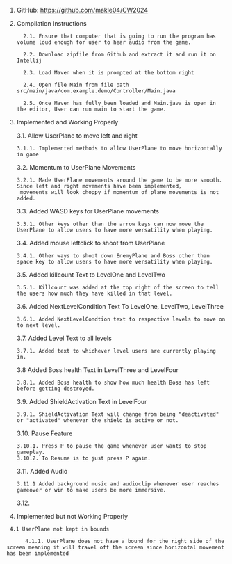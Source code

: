    1. GitHub: https://github.com/makle04/CW2024

   2. Compilation Instructions

            2.1. Ensure that computer that is going to run the program has volume loud enough for user to hear audio from the game.
   
            2.2. Download zipfile from Github and extract it and run it on Intellij
   
            2.3. Load Maven when it is prompted at the bottom right
   
            2.4. Open file Main from file path src/main/java/com.example.demo/Controller/Main.java

            2.5. Once Maven has fully been loaded and Main.java is open in the editor, User can run main to start the game.

   3. Implemented and Working Properly
   
      3.1. Allow UserPlane to move left and right

          3.1.1. Implemented methods to allow UserPlane to move horizontally in game
   
      3.2. Momentum to UserPlane Movements

          3.2.1. Made UserPlane movements around the game to be more smooth. Since left and right movements have been implemented,
           movements will look choppy if momentum of plane movements is not added.

      3.3. Added WASD keys for UserPlane movements

          3.3.1. Other keys other than the arrow keys can now move the UserPlane to allow users to have more versatility when playing.

      3.4. Added mouse leftclick to shoot from UserPlane

          3.4.1. Other ways to shoot down EnemyPlane and Boss other than space key to allow users to have more versatility when playing.

      3.5. Added killcount Text to LevelOne and LevelTwo

          3.5.1. Killcount was added at the top right of the screen to tell the users how much they have killed in that level.

      3.6. Added NextLevelCondition Text To LevelOne, LevelTwo, LevelThree

          3.6.1. Added NextLevelCondtion text to respective levels to move on to next level. 

      3.7. Added Level Text to all levels

          3.7.1. Added text to whichever level users are currently playing in.

      3.8 Added Boss health Text in LevelThree and LevelFour

          3.8.1. Added Boss health to show how much health Boss has left before getting destroyed.

      3.9. Added ShieldActivation Text in LevelFour

          3.9.1. ShieldActivation Text will change from being "deactivated" or "activated" whenever the shield is active or not.

      3.10. Pause Feature

          3.10.1. Press P to pause the game whenever user wants to stop gameplay.
          3.10.2. To Resume is to just press P again.

      3.11. Added Audio

          3.11.1 Added background music and audioclip whenever user reaches gameover or win to make users be more immersive.

      3.12. 

   4. Implemented but not Working Properly

     4.1 UserPlane not kept in bounds

          4.1.1. UserPlane does not have a bound for the right side of the screen meaning it will travel off the screen since horizontal movement has been implemented

  
